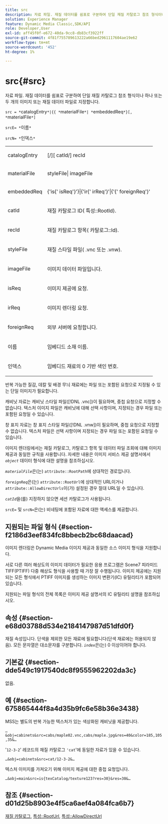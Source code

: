 ```yaml
---
title: src
description: 자료 파일. 재질 데이터를 쉼표로 구분하여 단일 재질 카탈로그 참조 형식이나 하나 또는 두 개의 이미지 또는 재질 데이터 파일로 지정합니다.
solution: Experience Manager
feature: Dynamic Media Classic,SDK/API
role: Developer,User
exl-id: aff45f0f-e672-40da-9cc8-db83cf3922ff
source-git-commit: 4f81f755789613222a66bed2961117604ae19e62
workflow-type: tm+mt
source-wordcount: '452'
ht-degree: 1%

---
```


# src{#src}

자료 파일. 재질 데이터를 쉼표로 구분하여 단일 재질 카탈로그 참조 형식이나 하나 또는 두 개의 이미지 또는 재질 데이터 파일로 지정합니다.

`src = *`catalogEntry`*|{{ *`materialFile`*| *`embeddedReq`*}[, *`materialFile`*]`

`srcE= *`이름`*`

`srcN= *`인덱스`*`

<table id="simpletable_A64C4F084C0A4DDCA45A921D4BD7AAEA"> 
 <tr class="strow"> 
  <td class="stentry"> <p><span class="varname"> catalogEntry</span> </p></td> 
  <td class="stentry"> <p><span class="codeph">[/][<span class="varname"> catId</span>/]<span class="varname"> recId</span></span> </p></td> 
 </tr> 
 <tr class="strow"> 
  <td class="stentry"> <span class="varname"> materialFile</span> </td> 
  <td class="stentry"> <p><span class="codeph"> <span class="varname"> styleFile</span>|<span class="varname"> imageFile</span></span> </p> </td> 
 </tr> 
 <tr class="strow"> 
  <td class="stentry"> <p><span class="varname"> embeddedReq</span> </p> </td> 
  <td class="stentry"> <p><span class="codeph">&lbrace;'is&lbrace;'<span class="varname"> isReq</span>'&rbrace;'&rbrace;|&lbrace;'ir&lbrace;'<span class="varname"> irReq</span>'&rbrace;'|&lbrace;'&lbrace;'<span class="varname"> foreignReq</span>'&rbrace;'</span> </p></td> 
 </tr> 
 <tr class="strow"> 
  <td class="stentry"> <p><span class="varname"> catId</span> </p></td> 
  <td class="stentry"> <p>재질 카탈로그 ID(<span class="codeph"> 특성::RootId</span>). </p></td> 
 </tr> 
 <tr class="strow"> 
  <td class="stentry"> <p><span class="varname"> recId</span> </p></td> 
  <td class="stentry"> <p>재질 카탈로그 항목(<span class="codeph"> 카탈로그::Id</span>). </p></td> 
 </tr> 
 <tr class="strow"> 
  <td class="stentry"> <p><span class="varname"> styleFile</span> </p></td> 
  <td class="stentry"> <p>재질 스타일 파일(<span class="filepath"> .vnc</span> 또는 <span class="filepath"> .vnw</span>). </p></td> 
 </tr> 
 <tr class="strow"> 
  <td class="stentry"> <p><span class="varname"> imageFile</span> </p></td> 
  <td class="stentry"> <p>이미지 데이터 파일입니다. </p></td> 
 </tr> 
 <tr class="strow"> 
  <td class="stentry"> <p><span class="varname"> isReq</span> </p></td> 
  <td class="stentry"> <p>이미지 제공에 요청. </p></td> 
 </tr> 
 <tr class="strow"> 
  <td class="stentry"> <p><span class="varname"> irReq</span> </p></td> 
  <td class="stentry"> <p>이미지 렌더링 요청. </p></td> 
 </tr> 
 <tr class="strow"> 
  <td class="stentry"> <p><span class="varname"> foreignReq</span> </p></td> 
  <td class="stentry"> <p>외부 서버에 요청합니다. </p></td> 
 </tr> 
 <tr class="strow"> 
  <td class="stentry"> <p><span class="varname"> 이름</span> </p></td> 
  <td class="stentry"> <p>임베디드 소재 이름. </p></td> 
 </tr> 
 <tr class="strow"> 
  <td class="stentry"> <p><span class="varname"> 인덱스</span> </p></td> 
  <td class="stentry"> <p>임베디드 재료의 0 기반 색인 번호. </p></td> 
 </tr> 
</table>

반복 가능한 질감, 데칼 및 배경 무늬 재료에는 파일 또는 포함된 요청으로 지정될 수 있는 단일 이미지가 필요합니다.

캐비닛 자료는 캐비닛 스타일 파일([!DNL .vnc])이 필요하며, 중첩 요청으로 지정할 수 없습니다. 텍스처 이미지 파일은 캐비닛에 대해 선택 사항이며, 지정되는 경우 파일 또는 포함된 요청일 수 있습니다.

창 표지 자료는 창 표지 스타일 파일([!DNL .vnw])이 필요하며, 중첩 요청으로 지정할 수 없습니다. 텍스처 파일은 선택 사항이며 지정되는 경우 파일 또는 포함된 요청일 수 있습니다.

이미지 렌더링에서는 재질 카탈로그, 카탈로그 항목 및 데이터 파일 조회에 대해 이미지 제공과 동일한 규칙을 사용합니다. 자세한 내용은 이미지 서비스 제공 설명서에서 *`object`* 데이터 형식에 대한 설명을 참조하십시오.

*`materialFile`*&#x200B;은(는) `attribute::RootPath`에 상대적인 경로입니다.

*`foreignReq`*&#x200B;은(는) `attribute::RootUrl`에 상대적인 URL이거나 `attribute::AllowDirectUrls`이(가) 설정된 경우 절대 URL일 수 있습니다.

*`catId`*&#x200B;을(를) 지정하지 않으면 세션 카탈로그가 사용됩니다.

`srcE=` 및 `srcN=`은(는) 비네팅에 포함된 자료에 대한 액세스를 제공합니다.

## 지원되는 파일 형식 {#section-f2186d3eef834fc8bbecb2bc68daacad}

이미지 렌더링은 Dynamic Media 이미지 제공과 동일한 소스 이미지 형식을 지원합니다.

서로 다른 여러 해상도의 이미지 데이터가 필요한 응용 프로그램은 Scene7 피라미드 TIFF(PTIFF) 다중 해상도 형식을 사용할 때 가장 잘 수행됩니다. 이미지 제공에는 지원되는 모든 형식에서 PTIFF 이미지를 생성하는 이미지 변환기(IC) 유틸리티가 포함되어 있습니다.

지원되는 파일 형식의 전체 목록은 이미지 제공 설명서의 IC 유틸리티 설명을 참조하십시오.

## 속성 {#section-e68d03788d534e2184147987d51dfd0f}

재질 속성입니다. 단색을 제외한 모든 재료에 필요합니다(단색 재료에는 허용되지 않음). 모든 문자열은 대소문자를 구분합니다. *`index`*&#x200B;은(는) 0 이상이어야 합니다.

## 기본값 {#section-dde549c1917540dc8f9555962202da3c}

없음.

## 예 {#section-675865444f8a4d35b9fc6e58b36e3438}

MSS는 별도의 반복 가능한 텍스처가 있는 색상화된 캐비닛을 제공합니다.

`…&obj=cabinets&src=cabs/maple02.vnc,cabs/maple.jpg&res=40&color=185,105,35&…`

&#39;`12-3-2`&#39; 레코드의 재질 카탈로그 `'cat`&#39;에 동일한 자료가 있을 수 있습니다.

`…&obj=cabinets&src=cat/12-3-2&…`

텍스처 이미지를 가져오기 위해 이미지 제공에 대한 중첩 요청입니다.

`…&obj=main&src=is{texCatalog/texture123?res=30}&res=30&…`

## 참조 {#section-d01d25b8903e4f5ca6aef4a084fca6b7}

[재질 카탈로그](../../../../../ir-api/http-protocol/image-rendering-api-ref/c-ir-http-protocol-ref/c-ir-http-protocol-syntax-and-features/c-ir-http-material-catalogs/c-ir-http-material-catalogs.md#concept-772742c1688f420a88a56f5136ad1db2), [특성::RootUrl](../../../../../ir-api/material-cat/image-rendering-api-ref/c-ir-material-catalog/c-ir-attributes-reference/r-ir-rooturl.md#reference-b8d706a573814802bd6794223cc78402), [특성::AllowDirectUrl](../../../../../ir-api/material-cat/image-rendering-api-ref/c-ir-material-catalog/c-ir-attributes-reference/r-ir-allowdirecturls.md#reference-02000c0f3c494292bad8425d06268882)
